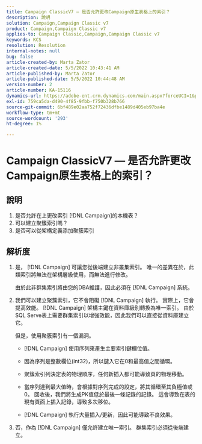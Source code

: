 ```yaml
---
title: Campaign ClassicV7 — 是否允許更改Campaign原生表格上的索引？
description: 說明
solution: Campaign,Campaign Classic v7
product: Campaign,Campaign Classic v7
applies-to: Campaign Classic,Campaign,Campaign Classic v7
keywords: KCS
resolution: Resolution
internal-notes: null
bug: false
article-created-by: Marta Zator
article-created-date: 5/5/2022 10:43:41 AM
article-published-by: Marta Zator
article-published-date: 5/5/2022 10:44:48 AM
version-number: 2
article-number: KA-15116
dynamics-url: https://adobe-ent.crm.dynamics.com/main.aspx?forceUCI=1&pagetype=entityrecord&etn=knowledgearticle&id=126c1838-60cc-ec11-a7b5-6045bd00dbbc
exl-id: 759ca5da-d490-4f85-9fbb-f750b328b766
source-git-commit: 6bf489e02aa752f72436dfbe1489d405eb97ba4e
workflow-type: tm+mt
source-wordcount: '293'
ht-degree: 1%

---
```


# Campaign ClassicV7 — 是否允許更改Campaign原生表格上的索引？

## 說明

1. 是否允許在上更改索引 [!DNL Campaign]的本機表？
1. 可以建立聚簇索引嗎？
1. 是否可以從架構定義添加聚簇索引

## 解析度

1. 是， [!DNL Campaign] 可讓您從後端建立非叢集索引。 唯一的差異在於，此類索引將無法在架構層級使用，而無法進行修改。 

   由於此非群集索引將由您的DBA維護，因此必須在 [!DNL Campaign] 系統。

1. 我們可以建立聚簇索引，它不會阻礙 [!DNL Campaign] 執行。 實際上，它會提高效能。 [!DNL Campaign] 架構主鍵在資料庫級別轉換為唯一索引。 由於SQL Serve表上需要群集索引以增強效能，因此我們可以直接從資料庫建立它。

   但是，使用聚簇索引有一個漏洞。 

   - [!DNL Campaign] 使用序列來產生主要索引鍵欄位值。

   - 因為序列是整數欄位(int32)，所以鍵入它在0和最高值之間循環。

   - 聚簇索引列決定表的物理順序，任何新插入都可能導致頁的物理移動。

   - 當序列達到最大值時，會根據對序列完成的設定，將其循環至其負極值或0。 回收後，我們將生成PK值低於最後一條記錄的記錄。 這會導致在表的現有頁面上插入記錄，導致多次移位。 

   - [!DNL Campaign] 執行大量插入/更新，因此可能導致不良效果。

1. 否，作為 [!DNL Campaign] 僅允許建立唯一索引。 群集索引必須從後端建立。
